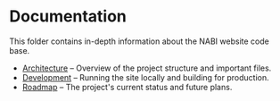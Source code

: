 # Documentation

This folder contains in-depth information about the NABI website code base.

- [Architecture](./architecture.md) – Overview of the project structure and important files.
- [Development](./development.md) – Running the site locally and building for production.
- [Roadmap](./roadmap.md) – The project's current status and future plans.
